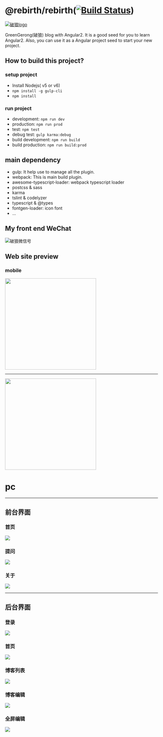 @rebirth/rebirth([![Build Status](https://travis-ci.org/greengerong/rebirth.svg?branch=master)](https://travis-ci.org/greengerong/rebirth))
==================

[![破狼logo](http://images2015.cnblogs.com/blog/63184/201607/63184-20160730102027700-792274919.png)](http://www.cnblogs.com/whitewolf/)

GreenGerong(破狼) blog with Angular2. It is a good seed for you to learn Angular2. Also, you can use it as a Angular project seed to start your new project.

## How to build this project?

### setup project

* Install Nodejs( v5 or v6)
* `npm install -g gulp-cli`
* `npm install`

### run project

* development: `npm run dev`
* production: `npm run prod`
* test: `npm test`
* debug test: `gulp karma:debug`
* build development: `npm run build`
* build production: `npm run build:prod`

## main dependency

* gulp: It help use to manage all the plugin.
* webpack: This is main build plugin.
* awesome-typescript-loader: webpack typescript loader
* postcss & sass
* karma
* tslint & codelyzer
* typescript & @types
* fontgen-loader: icon font
* ...

## My front end WeChat

![破狼微信号](https://github.com/greengerong/rebirth/blob/master/src/assets/img/wei-xin-wolf-er-wei-ma.png?raw=true)

## Web site preview

### mobile

<img src="https://cloud.githubusercontent.com/assets/2569893/17268750/bd6fe296-5666-11e6-84e0-c78d9b8c29d2.png"  width="300px" />

<hr/>

<img src="https://cloud.githubusercontent.com/assets/2569893/17268755/d643bd24-5666-11e6-84b2-32b3da8f1846.png"  width="300px" />


# pc
<hr/>

## 前台界面
### 首页
![](./shortscreens/rebirth-index.png)
### 提问
![](./shortscreens/rebirth-question.png)
### 关于
![](./shortscreens/rebirth-about.png)

<hr/>

## 后台界面
### 登录
![](./shortscreens/rebirth-login.png)
### 首页
![](./shortscreens/rebirth-manage-index.png)
### 博客列表
![](./shortscreens/rebirth-manage-list.png)
### 博客编辑
![](./shortscreens/rebirth-manage-edit.png)
### 全屏编辑
![](./shortscreens/rebirth-manage-fullscreen.png)





